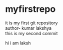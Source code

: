 # myfirstrepo
it is my first git repository <br>
author- kumar lakshya <br>
this is my second commit

hi i am laksh
